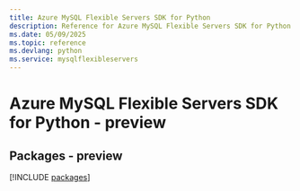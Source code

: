 ```yaml
---
title: Azure MySQL Flexible Servers SDK for Python
description: Reference for Azure MySQL Flexible Servers SDK for Python
ms.date: 05/09/2025
ms.topic: reference
ms.devlang: python
ms.service: mysqlflexibleservers
---
```

# Azure MySQL Flexible Servers SDK for Python - preview
## Packages - preview
[!INCLUDE [packages](mysql-flexible-servers-index.md)]